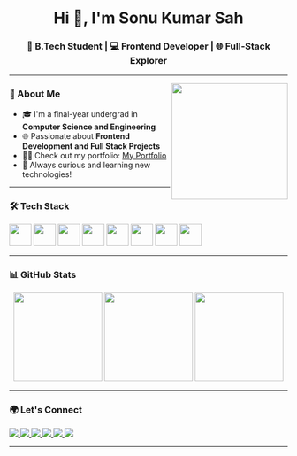 <h1 align="center">Hi 👋, I'm Sonu Kumar Sah</h1>
<h3 align="center">🚀 B.Tech Student | 💻 Frontend Developer | 🌐 Full-Stack Explorer</h3>

<p align="center">
<!--   <img src="https://readme-typing-svg.demolab.com?font=Fira+Code&pause=1000&color=F75C7E&center=true&vCenter=true&width=435&lines=Welcome+to+my+GitHub!;I+love+building+cool+tech+🛠️;Frontend+%2B+Backend+is+💖;Let's+connect+and+collab+%F0%9F%91%8D" alt="Typing SVG" /> -->
</p>

---

<img align="right" src="https://media.giphy.com/media/qgQUggAC3Pfv687qPC/giphy.gif" width="210"/>

### 🧠 About Me
- 🎓 I'm a final-year undergrad in **Computer Science and Engineering**
- 🌐 Passionate about **Frontend Development and Full Stack Projects**
- 👨‍💻 Check out my portfolio: [My Portfolio](https://sonukumar112.github.io/Portfolio/)
- 🎯 Always curious and learning new technologies!

---

### 🛠️ Tech Stack

<p align="left">
  <img src="https://cdn.jsdelivr.net/gh/devicons/devicon/icons/python/python-original.svg" height="40" />
  <img src="https://cdn.jsdelivr.net/gh/devicons/devicon/icons/javascript/javascript-original.svg" height="40" />
  <img src="https://cdn.jsdelivr.net/gh/devicons/devicon/icons/react/react-original.svg" height="40" />
  <img src="https://cdn.jsdelivr.net/gh/devicons/devicon/icons/nodejs/nodejs-original.svg" height="40" />
  <img src="https://cdn.jsdelivr.net/gh/devicons/devicon/icons/mongodb/mongodb-original.svg" height="40" />
  <img src="https://cdn.jsdelivr.net/gh/devicons/devicon/icons/git/git-original.svg" height="40" />
  <img src="https://cdn.jsdelivr.net/gh/devicons/devicon/icons/html5/html5-original.svg" height="40" />
  <img src="https://cdn.jsdelivr.net/gh/devicons/devicon/icons/css3/css3-original.svg" height="40" />
</p>

---

### 📊 GitHub Stats

<div align="center">
  <img src="https://github-readme-stats.vercel.app/api?username=sonukumar112&show_icons=true&locale=en&theme=radical" height="160"/>
  <img src="https://github-readme-streak-stats.herokuapp.com/?user=sonukumar112&theme=radical" height="160"/>
  <img src="https://github-readme-stats.vercel.app/api/top-langs?username=sonukumar112&show_icons=true&locale=en&layout=compact&theme=radical" height="160"/>
</div>

---

### 🌍 Let's Connect

<p align="left">
  <a href="mailto:sonusah22388@gmail.com">
    <img src="https://img.shields.io/badge/Gmail-D14836?style=for-the-badge&logo=gmail&logoColor=white" />
  </a>
  <a href="https://linkedin.com/in/sonu kumar sah" target="blank">
    <img src="https://img.shields.io/badge/LinkedIn-0A66C2?style=for-the-badge&logo=linkedin&logoColor=white" />
  </a>
  <a href="https://github.com/sonukumar112">
    <img src="https://img.shields.io/badge/GitHub-181717?style=for-the-badge&logo=github&logoColor=white" />
  </a>
  <a href="https://fb.com/sonu sah" target="blank">
    <img src="https://img.shields.io/badge/Facebook-1877F2?style=for-the-badge&logo=facebook&logoColor=white" />
  </a>
  <a href="https://instagram.com/sonu_sah_____" target="blank">
    <img src="https://img.shields.io/badge/Instagram-E4405F?style=for-the-badge&logo=instagram&logoColor=white" />
  </a>
  <a href="https://auth.geeksforgeeks.org/user/sonusahvrow" target="blank">
    <img src="https://img.shields.io/badge/GFG-2F8D46?style=for-the-badge&logo=geeksforgeeks&logoColor=white" />
  </a>
</p>

---
